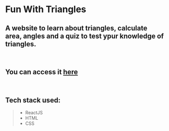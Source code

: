 # Fun With Triangles

## A website to learn about triangles, calculate area, angles and a quiz to test ypur knowledge of triangles.

<br>

## You can access it [here](https://learntrianglesan.netlify.app/)

<br>

## Tech stack used:

> - ReactJS
> - HTML
> - CSS
